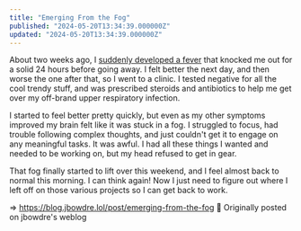 ```yaml
---
title: "Emerging From the Fog"
published: "2024-05-20T13:34:39.000000Z"
updated: "2024-05-20T13:34:39.000000Z"
---
```


About two weeks ago, I [suddenly developed a fever](https://social.lol/@jbowdre/112406020756949481) that knocked me out for a solid 24 hours before going away. I felt better the next day, and then worse the one after that, so I went to a clinic. I tested negative for all the cool trendy stuff, and was prescribed steroids and antibiotics to help me get over my off-brand upper respiratory infection.

I started to feel better pretty quickly, but even as my other symptoms improved my brain felt like it was stuck in a fog. I struggled to focus, had trouble following complex thoughts, and just couldn't get it to engage on any meaningful tasks. It was awful. I had all these things I wanted and needed to be working on, but my head refused to get in gear.

That fog finally started to lift over this weekend, and I feel almost back to normal this morning. I can think again! Now I just need to figure out where I left off on those various projects so I can get back to work.

=> https://blog.jbowdre.lol/post/emerging-from-the-fog 📡 Originally posted on jbowdre's weblog
